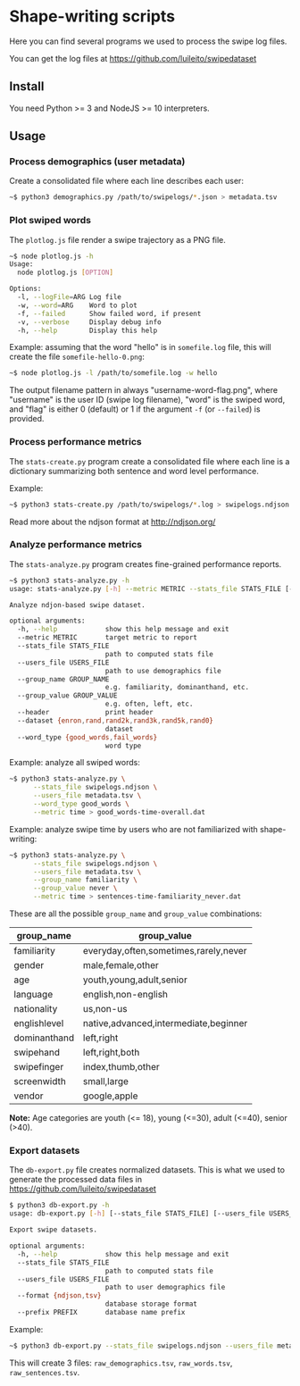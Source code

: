 # Shape-writing scripts

Here you can find several programs we used to process the swipe log files.

You can get the log files at https://github.com/luileito/swipedataset

## Install

You need Python >= 3 and NodeJS >= 10 interpreters.

## Usage

### Process demographics (user metadata)

Create a consolidated file where each line describes each user:
```sh
~$ python3 demographics.py /path/to/swipelogs/*.json > metadata.tsv
```

### Plot swiped words

The `plotlog.js` file render a swipe trajectory as a PNG file.

```sh
~$ node plotlog.js -h
Usage:
  node plotlog.js [OPTION]

Options:
  -l, --logFile=ARG Log file
  -w, --word=ARG    Word to plot
  -f, --failed      Show failed word, if present
  -v, --verbose     Display debug info
  -h, --help        Display this help
```

Example: assuming that the word "hello" is in `somefile.log` file,
this will create the file `somefile-hello-0.png`:
```sh
~$ node plotlog.js -l /path/to/somefile.log -w hello
```

The output filename pattern in always "username-word-flag.png", where "username" is the user ID (swipe log filename), "word" is the swiped word, and "flag" is either 0 (default) or 1 if the argument `-f` (or `--failed`) is provided.

### Process performance metrics

The `stats-create.py` program create a consolidated file where each line is a dictionary summarizing both sentence and word level performance.

Example:
```sh
~$ python3 stats-create.py /path/to/swipelogs/*.log > swipelogs.ndjson
```

Read more about the ndjson format at http://ndjson.org/

### Analyze performance metrics

The `stats-analyze.py` program creates fine-grained performance reports.

```sh
~$ python3 stats-analyze.py -h
usage: stats-analyze.py [-h] --metric METRIC --stats_file STATS_FILE [--users_file USERS_FILE] [--group_name GROUP_NAME] [--group_value GROUP_VALUE] [--header] [--dataset {enron,rand,rand2k,rand3k,rand5k,rand0}] [--word_type {good_words,fail_words}]

Analyze ndjon-based swipe dataset.

optional arguments:
  -h, --help            show this help message and exit
  --metric METRIC       target metric to report
  --stats_file STATS_FILE
                        path to computed stats file
  --users_file USERS_FILE
                        path to use demographics file
  --group_name GROUP_NAME
                        e.g. familiarity, dominanthand, etc.
  --group_value GROUP_VALUE
                        e.g. often, left, etc.
  --header              print header
  --dataset {enron,rand,rand2k,rand3k,rand5k,rand0}
                        dataset
  --word_type {good_words,fail_words}
                        word type
```

Example: analyze all swiped words:
```sh
~$ python3 stats-analyze.py \
      --stats_file swipelogs.ndjson \
      --users_file metadata.tsv \
      --word_type good_words \
      --metric time > good_words-time-overall.dat
```

Example: analyze swipe time by users who are not familiarized with shape-writing:
```sh
~$ python3 stats-analyze.py \
      --stats_file swipelogs.ndjson \
      --users_file metadata.tsv \
      --group_name familiarity \
      --group_value never \
      --metric time > sentences-time-familiarity_never.dat
```

These are all the possible `group_name` and `group_value` combinations:

| group_name   | group_value                           |
|---           |---                                    |
| familiarity  | everyday,often,sometimes,rarely,never |
| gender       | male,female,other                     |
| age          | youth,young,adult,senior              |
| language     | english,non-english                   |
| nationality  | us,non-us                             |
| englishlevel | native,advanced,intermediate,beginner |
| dominanthand | left,right                            |
| swipehand    | left,right,both                       |
| swipefinger  | index,thumb,other                     |
| screenwidth  | small,large                           |
| vendor       | google,apple                          |

**Note:** Age categories are youth (<= 18), young (<=30), adult (<=40), senior (>40).

### Export datasets

The `db-export.py` file creates normalized datasets.
This is what we used to generate the processed data files in https://github.com/luileito/swipedataset

```sh
$ python3 db-export.py -h
usage: db-export.py [-h] [--stats_file STATS_FILE] [--users_file USERS_FILE] [--format {ndjson,tsv}] [--prefix PREFIX]

Export swipe datasets.

optional arguments:
  -h, --help            show this help message and exit
  --stats_file STATS_FILE
                        path to computed stats file
  --users_file USERS_FILE
                        path to user demographics file
  --format {ndjson,tsv}
                        database storage format
  --prefix PREFIX       database name prefix
```

Example:
```sh
~$ python3 db-export.py --stats_file swipelogs.ndjson --users_file metadata.tsv --prefix raw_
```
This will create 3 files: `raw_demographics.tsv`, `raw_words.tsv`, `raw_sentences.tsv`.
